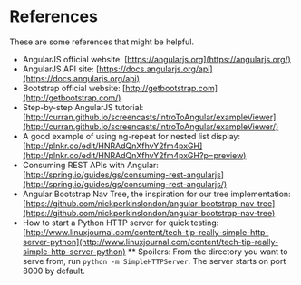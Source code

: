 References
==========

These are some references that might be helpful.

* AngularJS official website: [https://angularjs.org](https://angularjs.org/)
* AngularJS API site: [https://docs.angularjs.org/api](https://docs.angularjs.org/api)
* Bootstrap official website: [http://getbootstrap.com](http://getbootstrap.com/)
* Step-by-step AngularJS tutorial: [http://curran.github.io/screencasts/introToAngular/exampleViewer](http://curran.github.io/screencasts/introToAngular/exampleViewer/)
* A good example of using ng-repeat for nested list display: [http://plnkr.co/edit/HNRAdQnXfhvY2fm4pxGH](http://plnkr.co/edit/HNRAdQnXfhvY2fm4pxGH?p=preview)
* Consuming REST APIs with Angular: [http://spring.io/guides/gs/consuming-rest-angularjs](http://spring.io/guides/gs/consuming-rest-angularjs/)
* Angular Bootstrap Nav Tree, the inspiration for our tree implementation: [https://github.com/nickperkinslondon/angular-bootstrap-nav-tree](https://github.com/nickperkinslondon/angular-bootstrap-nav-tree)
* How to start a Python HTTP server for quick testing: [http://www.linuxjournal.com/content/tech-tip-really-simple-http-server-python](http://www.linuxjournal.com/content/tech-tip-really-simple-http-server-python)
** Spoilers: From the directory you want to serve from, run `python -m SimpleHTTPServer`.  The server starts on port 8000 by default.
